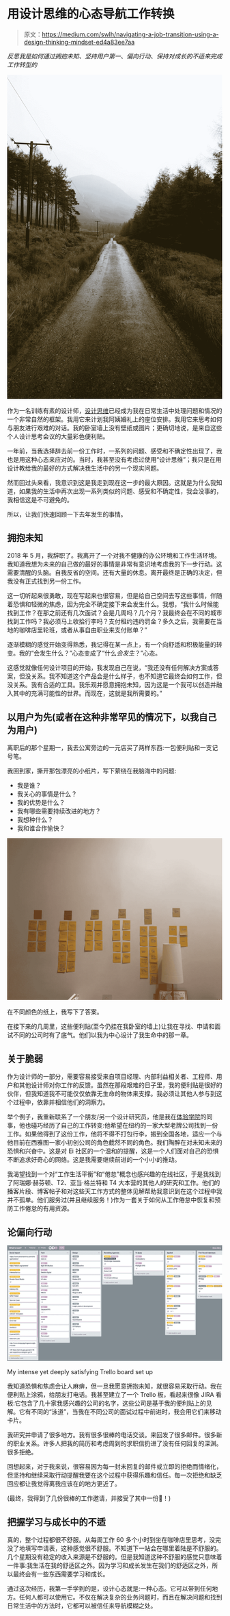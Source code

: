 # 用设计思维的心态导航工作转换

> 原文：<https://medium.com/swlh/navigating-a-job-transition-using-a-design-thinking-mindset-ed4a83ee7aa>

*反思我是如何通过拥抱未知、坚持用户第一、偏向行动、保持对成长的不适来完成工作转型的*

![](img/f8759222bc5ecb2f4431115ec0667702.png)

作为一名训练有素的设计师，[设计思维](https://www.innovationtraining.org/design-thinking-mindsets/)已经成为我在日常生活中处理问题和情况的一个非常自然的框架。我用它来计划我阿姨婚礼上的座位安排。我用它来思考如何与朋友进行艰难的对话。我的卧室墙上没有壁纸或图片；更确切地说，是来自这些个人设计思考会议的大量彩色便利贴。

一年前，当我选择辞去前一份工作时，一系列的问题、感受和不确定性出现了，我也是用这种心态来应对的。当时，我甚至没有考虑过使用“设计思维”；我只是在用设计教给我的最好的方式解决我生活中的另一个现实问题。

然而回过头来看，我意识到这是我走到现在这一步的最大原因。这就是为什么我知道，如果我的生活中再次出现一系列类似的问题、感受和不确定性，我会没事的，我相信这是不可避免的。

所以，让我们快速回顾一下去年发生的事情。

## 拥抱未知

2018 年 5 月，我辞职了。我离开了一个对我不健康的办公环境和工作生活环境。我知道我想为未来的自己做的最好的事情是非常有意识地考虑我的下一步行动。这需要清醒的头脑。自我反省的空间。还有大量的休息。离开最终是正确的决定，但我没有正式找到另一份工作。

这一切听起来很勇敢，现在写起来也很容易，但是给自己空间去写这些事情，伴随着恐惧和轻微的焦虑，因为完全不确定接下来会发生什么。我想，“我什么时候能找到工作？在那之前还有几次面试？会是几周吗？几个月？我最终会在不同的城市找到工作吗？我必须马上收拾行李吗？支付租约违约罚金？多久之后，我需要在当地的咖啡店里轮班，或者从事自由职业来支付账单？”

逐渐模糊的感觉开始变得熟悉，我记得在某一点上，有一个向舒适和积极能量的转变。我的“会发生什么？”心态变成了“什么*会发生*？”心态。

这感觉就像任何设计项目的开始，我发现自己在说，“我还没有任何解决方案或答案，但没关系。我不知道这个产品会是什么样子，也不知道它最终会如何工作，但没关系。我有合适的工具。我乐观并愿意拥抱未知，因为这是一个我可以创造并融入其中的充满可能性的世界。而现在，这就是我所需要的。”

## 以用户为先(或者在这种非常罕见的情况下，以我自己为用户)

离职后的那个星期一，我去公寓旁边的一元店买了两样东西:一包便利贴和一支记号笔。

我回到家，撕开那包漂亮的小纸片，写下萦绕在我脑海中的问题:

*   我是谁？
*   我关心的事情是什么？
*   我的优势是什么？
*   我有哪些需要持续改进的地方？
*   我想种什么？
*   我和谁合作愉快？

![](img/0c67251fd367f4005f93d7898e9eda64.png)

在不同颜色的纸上，我写下了答案。

在接下来的几周里，这些便利贴(至今仍挂在我卧室的墙上)让我在寻找、申请和面试不同的公司时有了底气。他们以我为中心设计了我生命中的那一章。

## 关于脆弱

作为设计师的一部分，需要容易接受来自项目经理、内部利益相关者、工程师、用户和其他设计师对你工作的反馈。虽然在那段艰难的日子里，我的便利贴是很好的伙伴，但我知道我不可能仅仅依靠无生命的物体来支撑。我必须让其他人参与到这个过程中，依靠并相信他们的洞察力。

举个例子，我重新联系了一个朋友/另一个设计研究员，他是我在[体验学院](https://expinstitute.com/)的同事，他也碰巧经历了自己的工作转变:他希望在纽约的一家大型老牌公司找到一份工作。如果他得到了这份工作，他将不得不打包行李，搬到全国各地，适应一个与他目前在西雅图一家小初创公司的角色截然不同的角色。我们陶醉在对未知未来的恐惧和兴奋中。这是对 Ei 社区的一个温和的提醒，这是一个人们面对自己的恐惧不断追求好奇心的网络。这是我需要继续前进的一个小小的推动。

我渴望找到一个对“工作生活平衡”和“倦怠”概念也感兴趣的在线社区，于是我找到了阿瑞娜·赫芬顿、T2、亚当·格兰特和 T4 大本营的其他人的研究和工作。他们的播客片段、博客帖子和对这些天工作方式的整体见解帮助我意识到在这个过程中我并不孤单。他们服务过(并且继续服务！)作为一套关于如何从工作倦怠中恢复和预防工作倦怠的有用资源。

## 论偏向行动

![](img/a2a8fae7c1c46f7f34a909c57599760a.png)

My intense yet deeply satisfying Trello board set up

我知道恐惧和焦虑会让人麻痹，但一旦我愿意拥抱未知，就很容易采取行动。我在便利贴上涂鸦，给朋友打电话。我甚至建立了一个 Trello 板，看起来很像 JIRA 看板:它包含了几十家我感兴趣的公司的名字，这些公司是基于我的便利贴上的见解。它有不同的“泳道”，当我在不同公司的面试过程中前进时，我会用它们来移动卡片。

我研究并申请了很多地方。我有很多很棒的电话交谈。来回发了很多邮件。很多新的职业关系。许多人把我的简历和考虑周到的求职信扔进了没有任何回复的深渊。很多拒绝。

回想起来，对于我来说，很容易因为每一封未回复的邮件或立即的拒绝而情绪化，但坚持和继续采取行动提醒我要在这个过程中获得乐趣和信任。每一次拒绝和缺乏回应都让我觉得离我应该在的地方更近了。

(最终，我得到了几份很棒的工作邀请，并接受了其中一份🎉！)

## 把握学习与成长中的不适

真的，整个过程都很不舒服。从每周工作 60 多个小时到坐在咖啡店里思考，没完没了地填写申请表，这种感觉很不舒服。不知道下一站会在哪里着陆是不舒服的。几个星期没有稳定的收入来源是不舒服的。但是我知道这种不舒服的感觉只意味着一件事:我生活在我的舒适区之外。因为学习和成长发生在我们的舒适区之外，所以最终会有一些东西需要学习和成长。

通过这次经历，我第一手学到的是，设计心态就是:一种心态。它可以带到任何地方。任何人都可以使用它。不仅在解决复杂的业务问题时，而且在解决问题和找到日常生活中的方法时，它都可以被信任来导航模糊之处。